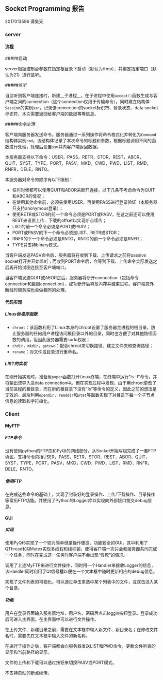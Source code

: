 ## Socket Programming 报告

2017013596 谭昊天



### server

#### 流程

#####启动

server根据控制台参数在指定根目录下启动（默认为/tmp），并绑定指定端口（默认为21）进行监听。

#####监听

当监听到客户端连接时，新建__子进程__，在子进程中使用`accept()`函数生成与客户端之间的connection（这个connection仅用于传输命令），同时建立结构体`Session`的实例`ssn`，记录该connection的socket标识符、登录状态、data socket标识符、本次需要返回给客户端的数据等等信息。

#####命令处理

客户端向服务器发送命令，服务器通过一系列操作将命令格式化并转化为`Command`结构体实例`cmd`，该结构体记录了本次命令的标题和参数，根据标题调用不同的函数进行处理，处理后设置`ssn`并向客户端返回数据。

本服务器支持以下命令：USER，PASS，RETR，STOR，REST，ABOR，QUIT，SYST，TYPE，PORT，PASV，MKD，CWD，PWD，LIST，RMD，RNFR，DELE，RNTO。

本服务器对命令的顺序有以下限制：

* 任何时候都可以使用QUIT和ABOR来断开连接，以下几条不考虑命令为QUIT和ABOR的情况；
* 在使用其他命令前，必须先使用USER，再使用PASS进行登录验证（本服务器只支持anonymous登录）；
* 使用RETR或STOR的前一个命令必须是PORT或PASV，在这之前还可以使用REST来设置上传、下载的offset以实现断点续传；
* LIST的前一个命令必须是PORT或PASV；
* PORT或PASV的下一个命令必须是LIST、RETR或STOR；
* RNFR的下一个命令必须是RNTO，RNTO的前一个命令必须是RNFR；
* TYPE只支持binary模式。

当客户端发送PASV命令后，服务器将在收到下载、上传请求之前将passive socket打开并开始监听；而收到PORT命令后，会等到下载、上传命令实际发送之后再开始试图连接至客户端端口。

当客户端发送QUIT或ABOR之后，服务器将断开connection（包括命令connection和数据connection），成功断开后释放内存并结束进程。客户端意外断线时服务端也会做相同的处理。

#### 代码实现

##### Linux标准库函数

* `chroot`：该函数利用了Linux本身的chroot设置了服务器主进程的根目录，防止服务器的任何用户进程访问根目录以外的目录，同时也方便了对其他路径函数的调用，但因此服务器需要sudo权限；
* `chdir`，`mkdir`，`getcwd`：配合chroot来切换路径、建立文件夹和查询路径；
* `rename`：对文件或目录进行重命名。

##### LIST的实现

在刚开始实现时，准备用`popen`函数打开Linux终端，在终端中运行"ls -l"命令，并将输出流导入进data connection中。但在实现过程中发现，由于用chroot更改了当前进程的根目录，而在新的根目录下没有"ls"等命令的定义，因此之前的想法是无效的。最后利用`opendir`，`readdir`和`stat`等函数实现了对目录下每一个子节点信息的读取和字符串化。



### Client

#### MyFTP

##### FTP命令

没有使用python的FTP库和PyQt的网络部分，从Socket开始写起完成了一套FTP协议。支持命令包括USER，PASS，RETR，STOR，REST，ABOR，QUIT，SYST，TYPE，PORT，PASV，MKD，CWD，PWD，LIST，RMD，RNFR，DELE，RNTO。

##### 使用FTP

在完成这些命令的基础上，实现了封装好的登录操作、上传/下载操作、目录操作等常用FTP功能。并使用了Python的Logger库以实现向外部接口提交debug信息。

#### GUI

##### 实现

使用PyQt5实现了一个较为简单但是操作便捷、功能较全的GUI。其中利用了QThread和QMutex实现多线程和线程锁，使得客户端一次只会和服务器共同完成一个任务，同时在完成这一任务时客户端不会出现“假死”的情况。

调用了上述MyFTP来进行文件操作，同时用一个Handler来接收Logger的信息，该Handler同时利用了Qt信号槽以便在一个文本框中随时更新相应的debug信息。

实现了文件列表的可视化，可以通过单击来选中某个列表中的文件，或双击进入某个目录。

##### 功能

用户在登录界面输入服务器地址、用户名、密码后点击loggin按钮登录。登录成功后可进入主界面，在主界面中可以进行文件操作。

在上传文件、新建目录之前，需要在文本框中输入新文件、新目录名；在修改文件名时，需要先在文本框中输入文件的新名称。

在进行了操作之后，客户端都会向服务器发送LIST和PWD命令，更新文件列表的显示和当前路径的显示。

文件的上传和下载可以通过按钮来切换PASV或PORT模式。

不支持自动的断点续传。